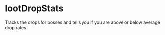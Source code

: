 # lootDropStats
Tracks the drops for bosses and tells you if you are above or below average drop rates
